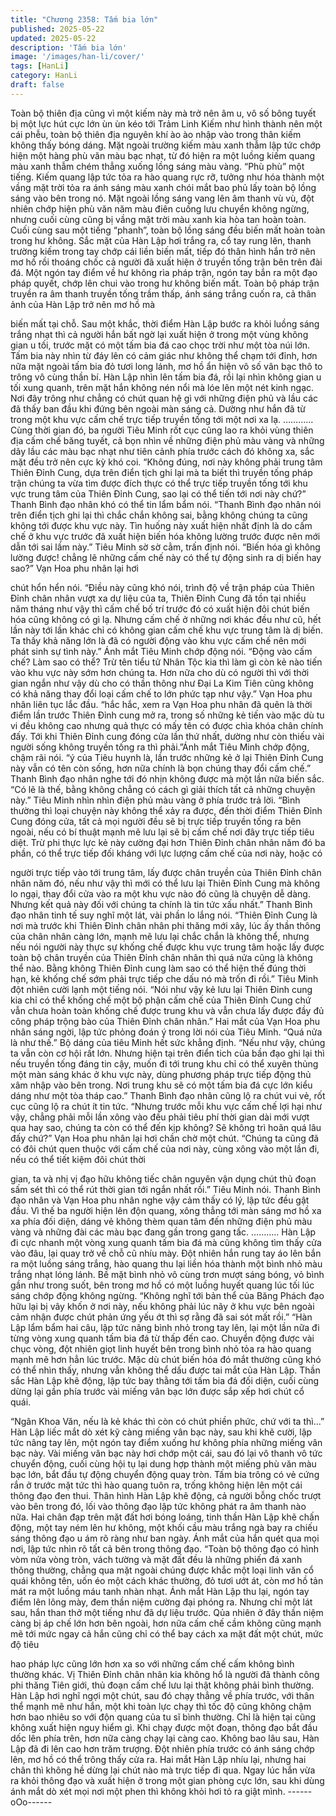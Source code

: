 ```yaml
---
title: "Chương 2358: Tấm bia lớn"
published: 2025-05-22
updated: 2025-05-22
description: 'Tấm bia lớn'
image: '/images/han-li/cover/'
tags: [HanLi]
category: HanLi
draft: false
---
```


Toàn bộ thiên địa cũng vì một kiếm này mà trở nên âm u, vô số
bông tuyết bị một lực hút cực lớn ùn ùn kéo tới Trảm Linh Kiếm
như hình thành nên một cái phễu, toàn bộ thiên địa nguyên khí ào
ào nhập vào trong thân kiếm không thấy bóng dáng.
Mặt ngoài trường kiếm màu xanh thẫm lập tức chớp hiện một
hàng phù văn màu bạc nhạt, từ đó hiện ra một luồng kiếm quang
màu xanh thẫm chém thẳng xuống lồng sáng màu vàng.
“Phù phù” một tiếng.
Kiếm quang lập tức tỏa ra hào quang rực rỡ, tưởng như hóa
thành một vầng mặt trời tỏa ra ánh sáng màu xanh chói mắt bao
phủ lấy toàn bộ lồng sáng vào bên trong nó.
Mặt ngoài lồng sáng vang lên âm thanh vù vù, đột nhiên chớp
hiện phù văn năm màu điên cuồng lưu chuyển không ngừng,
nhưng cuối cùng cũng bị vầng mặt trời màu xanh kia hòa tan
hoàn toàn.
Cuối cùng sau một tiếng “phanh”, toàn bộ lồng sáng đều biến mất
hoàn toàn trong hư không.
Sắc mặt của Hàn Lập hơi trắng ra, cổ tay rung lên, thanh trường
kiếm trong tay chớp cái liền biến mất, tiếp đó thân hình hắn trở
nên mơ hồ rồi thoáng chốc cả người đã xuất hiện ở truyền tống
trận bên trên đài đá.
Một ngón tay điểm về hư không rìa pháp trận, ngón tay bắn ra
một đạo pháp quyết, chớp lên chui vào trong hư không biến mất.
Toàn bộ pháp trận truyền ra âm thanh truyền tống trầm thấp, ánh
sáng trắng cuốn ra, cả thân ảnh của Hàn Lập trở nên mơ hồ mà

biến mất tại chỗ.
Sau một khắc, thời điểm Hàn Lập bước ra khỏi luồng sáng trắng
nhạt thì cả người hắn bất ngờ lại xuất hiện ở trong một vùng
không gian u tối, trước mặt có một tấm bia đá cao chọc trời như
một tòa núi lớn.
Tấm bia này nhìn từ đáy lên có cảm giác như không thể chạm tới
đỉnh, hơn nữa mặt ngoài tấm bia đỏ tươi long lánh, mơ hồ ẩn hiện
vô số vân bạc thô to trông vô cùng thần bí. Hàn Lập nhìn lên tấm
bia đá, rồi lại nhìn không gian u tối xung quanh, trên mặt hắn
không nén nổi mà lóe lên một nét kinh ngạc.
Nơi đây trông như chẳng có chút quan hệ gì với những điện phủ
và lầu các đã thấy ban đầu khi đứng bên ngoài màn sáng cả.
Dường như hắn đã từ trong một khu vực cấm chế trực tiếp truyền
tống tới một nơi xa lạ.
…………
Cùng thời gian đó, ba người Tiêu Minh rốt cục cũng lao ra khỏi
vùng thiên địa cấm chế băng tuyết, cả bọn nhìn về những điện
phủ màu vàng và những dãy lầu các màu bạc nhạt như tiên cảnh
phía trước cách đó không xa, sắc mặt đều trở nên cực kỳ khó coi.
“Không đúng, nơi này không phải trung tâm Thiên Đỉnh Cung,
dựa trên điển tịch ghi lại mà ta biết thì truyền tống pháp trận
chúng ta vừa tìm được đích thực có thể trực tiếp truyền tống tới
khu vực trung tâm của Thiên Đỉnh Cung, sao lại có thể tiến tới nơi
này chứ?” Thanh Bình đạo nhân khó có thể tin lẩm bẩm nói.
“Thanh Bình đạo nhân nói trên điển tịch ghi lại thì chắc chắn
không sai, bằng không chúng ta cũng không tới được khu vực
này. Tìn huống này xuất hiện nhất định là do cấm chế ở khu vực
trước đã xuất hiện biến hóa không lường trước được nên mới
dẫn tới sai lầm này.” Tiêu Minh sờ sờ cằm, trấn định nói.
“Biến hóa gì không lường được! chẳng lẽ những cấm chế này có
thể tự động sinh ra dị biến hay sao?” Vạn Hoa phu nhân lại hơi

chút hổn hển nói.
“Điều này cũng khó nói, trình độ về trận pháp của Thiên Đỉnh
chân nhân vượt xa dự liệu của ta, Thiên Đỉnh Cung đã tồn tại
nhiều năm tháng như vậy thì cấm chế bố trí trước đó có xuất hiện
đôi chút biến hóa cũng không có gì lạ. Nhưng cấm chế ở những
nơi khác đều như cũ, hết lần này tới lần khác chỉ có không gian
cấm chế khu vực trung tâm là dị biến. Ta thấy khả năng lớn là đã
có người động vào khu vực cấm chế nên mới phát sinh sự tình
này.” Ánh mắt Tiêu Minh chớp động nói.
“Động vào cấm chế? Làm sao có thể? Trừ tên tiểu tử Nhân Tộc
kia thì làm gì còn kẻ nào tiến vào khu vực này sớm hơn chúng ta.
Hơn nữa cho dù có người thì với thời gian ngắn như vậy dù cho
có thần thông như Đại La Kim Tiên cũng không có khả năng thay
đổi loại cấm chế to lớn phức tạp như vậy.” Vạn Hoa phu nhân liên
tục lắc đầu.
“hắc hắc, xem ra Vạn Hoa phu nhân đã quên là thời điểm lần
trước Thiên Đỉnh cung mở ra, trong số những kẻ tiến vào mặc dù
tu vi đều không cao nhưng quả thực có mấy tên có được chìa
khóa chân chính đấy. Tới khi Thiên Đỉnh cung đóng cửa lần thứ
nhất, dường như còn thiếu vài người sống không truyền tống ra
thì phải.”Ánh mắt Tiêu Minh chớp động, chậm rãi nói.
“ý của Tiêu huynh là, lần trước những kẻ ở lại Thiên Đỉnh Cung
này vẫn có tên còn sống, hơn nữa chính là bọn chúng thay đổi
cấm chế.” Thanh Bình đạo nhân nghe tới đó nhịn không được mà
một lần nữa biến sắc.
“Có lẽ là thế, bằng không chẳng có cách gì giải thích tất cả những
chuyện này.” Tiêu Minh nhìn nhìn điện phủ màu vàng ở phía
trước trả lời.
“Bình thường thì loại chuyện này không thể xảy ra được, đến thời
điểm Thiên Đỉnh Cung đóng cửa, tất cả mọi người đều sẽ bị trực
tiếp truyền tống ra bên ngoài, nếu có bí thuật mạnh mẽ lưu lại sẽ
bị cấm chế nơi đây trực tiếp tiêu diệt. Trừ phi thực lực kẻ này
cường đại hơn Thiên Đỉnh chân nhân năm đó ba phần, có thể
trực tiếp đối kháng với lực lượng cấm chế của nơi này, hoặc có

người trực tiếp vào tới trung tâm, lấy được chân truyền của Thiên
Đỉnh chân nhân năm đó, nếu như vậy thì mới có thể lưu lại Thiên
Đỉnh Cung mà không lo ngại, thay đổi cửa vào ra một khu vực
nào đó cũng là chuyện dễ dàng. Nhưng kết quả này đối với chúng
ta chính là tin tức xấu nhất.” Thanh Bình đạo nhân tinh tế suy nghĩ
một lát, vài phần lo lắng nói.
“Thiên Đỉnh Cung là nơi mà trước khi Thiên Đỉnh chân nhân phi
thăng mới xây, lúc ấy thần thông của chân nhân càng lớn, mạnh
mẽ lưu lại chắc chắn là không thể, nhưng nếu nói người này thực
sự khống chế được khu vực trung tâm hoặc lấy được toàn bộ
chân truyền của Thiên Đỉnh chân nhân thì quá nửa cũng là không
thể nào. Bằng không Thiên Đỉnh cung làm sao có thể hiện thế
đúng thời hạn, kẻ khống chế sớm phải trực tiếp che dấu nó mà
trốn đi rồi.” Tiêu Minh đột nhiên cười lạnh một tiếng nói.
“Nói như vậy kẻ lưu lại Thiên Đỉnh cung kia chỉ có thể khống chế
một bộ phận cấm chế của Thiên Đỉnh Cung chứ vẫn chưa hoàn
toàn khống chế được trung khu và vẫn chưa lấy được đầy đủ
công pháp trộng bào của Thiên Đỉnh chân nhân.” Hai mắt của
Vạn Hoa phu nhân sáng ngời, lập tức phỏng đoán ý trong lời nói
của Tiêu Minh.
“Quá nửa là như thế.” Bộ dáng của tiêu Minh hết sức khẳng định.
“Nếu như vậy, chúng ta vẫn còn cơ hội rất lớn. Nhưng hiện tại
trên điển tich của bần đạo ghi lại thì nếu truyền tống đáng tin cậy,
muốn đi tới trung khu chỉ có thể xuyên thủng một màn sáng khác
ở khu vực này, dùng phương pháp trực tiếp động thủ xâm nhập
vào bên trong. Nơi trung khu sẽ có một tấm bia đá cực lớn kiểu
dáng như một tòa tháp cao.” Thanh Bình đạo nhân cũng lộ ra chút
vui vẻ, rốt cục cũng lộ ra chút ít tin tức.
“Nhưng trước mỗi khu vực cấm chế lợi hại như vậy, chẳng phải
mỗi lần xông vào đều phải tiêu phí thời gian dài mới vượt qua hay
sao, chúng ta còn có thể đến kịp không? Sẽ không trì hoãn quá
lâu đấy chứ?” Vạn Hoa phu nhân lại hơi chần chờ một chút.
“Chúng ta cũng đã có đôi chút quen thuộc với cấm chế của nơi
này, cùng xông vào một lần đi, nếu có thể tiết kiệm đôi chút thời

gian, ta và nhị vị đạo hữu không tiếc chân nguyên vận dụng chút
thủ đoạn sấm sét thì có thể rút thời gian tới ngắn nhất rồi.” Tiêu
Minh nói.
Thanh Bình đạo nhân và Vạn Hoa phu nhân nghe vậy cảm thấy
có lý, lập tức đều gật đầu.
Vì thế ba người hiện lên độn quang, xông thẳng tới màn sáng mơ
hồ xa xa phía đối diện, dáng vẻ không thèm quan tâm đến những
điện phủ màu vàng và những đài các màu bạc đang gần trong
gang tấc.
………..
Hàn Lập đi cực nhanh một vòng xung quanh tấm bia đá mà cũng
không tìm thấy cửa vào đâu, lại quay trở về chỗ cũ nhíu mày. Đột
nhiên hắn rung tay áo lên bắn ra một luồng sáng trắng, hào quang
thu lại liền hóa thành một bình nhỏ màu trắng nhạt lóng lánh.
Bề mặt bình nhỏ vô cùng trơn mượt sáng bóng, vỏ bình gần như
trong suốt, bên trong mơ hồ có một luồng huyết quang lúc tối lúc
sáng chớp động không ngừng.
“Không nghĩ tới bản thể của Băng Phách đạo hữu lại bị vây khốn
ở nơi này, nếu không phải lúc nãy ở khu vực bên ngoài cảm nhận
được chút phản ứng yếu ớt thì sợ rằng đã sai sót mất rồi.”
“Hàn Lập lẩm bẩm hai câu, lập tức nâng bình nhỏ trong tay lên, lại
một lần nữa đi từng vòng xung quanh tấm bia đá từ thấp đến cao.
Chuyển động được vài chục vòng, đột nhiên giọt linh huyết bên
trong bình nhỏ tỏa ra hào quang mạnh mẽ hơn hẳn lúc trước.
Mặc dù chút biến hóa đó mắt thường cũng khó có thể nhìn thấy,
nhưng vẫn không thể dấu được tai mắt của Hàn Lập.
Thần sắc Hàn Lập khẽ động, lập tức bay thằng tới tấm bia đá đối
diện, cuối cùng dừng lại gần phía trước vài miếng vân bạc lớn
được sắp xếp hơi chút cổ quái.

“Ngân Khoa Văn, nếu là kẻ khác thì còn có chút phiền phức, chứ
với ta thì…”
Hàn Lập liếc mắt dò xét kỹ càng miếng vân bạc này, sau khi khẽ
cười, lập tức nâng tay lên, một ngón tay điểm xuống hư không
phía những miếng vân bạc này.
Vài miếng vân bạc này hơi chớp một cái, sau đó lại vô thanh vô
tức chuyển động, cuối cùng hội tụ lại dung hợp thành một miếng
phù văn màu bạc lớn, bắt đầu tự động chuyển động quay tròn.
Tấm bia trông có vẻ cứng rắn ở trước mặt tức thì hào quang tuôn
ra, trống không hiện lên một cái thông đạo đen thui.
Thân hình Hàn Lập khẽ động, cả người bỗng chốc trượt vào bên
trong đó, lối vào thông đạo lập tức không phát ra âm thanh nào
nữa.
Hai chân đạp trên mặt đất hơi bóng loáng, tinh thần Hàn Lập khẽ
chấn động, một tay ném lên hư không, một khối cầu màu trắng
ngà bay ra chiếu sáng thông đạo u ám rõ ràng như ban ngày.
Ánh mắt của hắn quét qua mọi nơi, lập tức nhìn rõ tất cả bên
trong thông đạo.
“Toàn bộ thông đạo có hình vòm nửa vòng tròn, vách tường và
mặt đất đều là những phiến đá xanh thông thường, chẳng qua
mặt ngoài chúng được khắc một loại linh văn cổ quái không tên,
uốn éo một cách khác thường, đỏ tươi ướt át, còn mơ hồ tản mát
ra một luồng máu tanh nhàn nhạt.
Ánh mắt Hàn Lập thu lại, ngón tay điểm lên lông mày, đem thần
niệm cường đại phóng ra.
Nhưng chỉ một lát sau, hắn than thở một tiếng như đã dự liệu
trước.
Qủa nhiên ở đây thần niệm càng bị áp chế lớn hơn bên ngoài,
hơn nữa cấm chế cầm không cũng mạnh mẽ tới mức ngay cả
hắn cũng chỉ có thể bay cách xa mặt đất một chút, mức độ tiêu

hao pháp lực cũng lớn hơn xa so với những cấm chế cấm không
bình thường khác.
Vị Thiên Đỉnh chân nhân kia không hổ là người đã thành công phi
thăng Tiên giới, thủ đoạn cấm chế lưu lại thật không phải bình
thường.
Hàn Lập hơi nghĩ ngợi một chút, sau đó chạy thẳng về phía trước,
với thân thể mạnh mẽ như hắn, một khi toàn lực chạy thì tốc độ
cũng không chậm hơn bao nhiêu so với độn quang của tu sĩ bình
thường.
Chỉ là hiện tại cũng không xuất hiện nguy hiểm gì.
Khi chạy được một đoạn, thông đạo bắt đầu dốc lên phía trên,
hơn nữa càng chạy lại càng cao.
Không bao lâu sau, Hàn Lập đã đi lên cao hơn trăm trượng.
Đột nhiên phía trước có ánh sáng chớp lên, mơ hồ có thể trông
thấy cửa ra.
Hai mắt Hàn Lập nhíu lại, nhưng hai chân thì không hề dừng lại
chút nào mà trực tiếp đi qua.
Ngay lúc hắn vừa ra khỏi thông đạo và xuất hiện ở trong một gian
phòng cực lớn, sau khi dùng ánh mắt dò xét mọi nơi một phen thì
không khỏi hơi tỏ ra giật mình.
------oOo------
